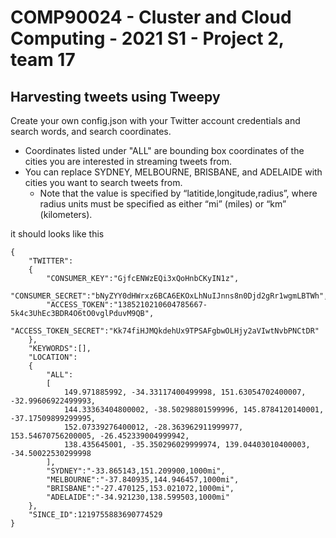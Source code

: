 # COMP90024 - Cluster and Cloud Computing - 2021 S1 - Project 2, team 17

## Harvesting tweets using Tweepy
Create your own config.json with your Twitter account credentials and search words, and search coordinates.
 - Coordinates listed under "ALL" are bounding box coordinates of the cities you are interested in streaming tweets from.
 - You can replace SYDNEY, MELBOURNE, BRISBANE, and ADELAIDE with cities you want to search tweets from.
    - Note that the value is specified by “latitide,longitude,radius”, where radius units must be specified as either “mi” (miles) or “km” (kilometers).

it should looks like this

```
{
    "TWITTER":
    {
        "CONSUMER_KEY":"GjfcENWzEQi3xQoHnbCKyIN1z",
        "CONSUMER_SECRET":"bNyZYY0dHWrxz6BCA6EKOxLhNuIJnns8n0Djd2gRr1wgmLBTWh",
        "ACCESS_TOKEN":"1385210210604785667-5k4c3UhEc3BDR4O6tO0vglPduvM9QB",
        "ACCESS_TOKEN_SECRET":"Kk74fiHJMQkdehUx9TPSAFgbwOLHjy2aVIwtNvbPNCtDR"
    },
    "KEYWORDS":[],
    "LOCATION":
    {
        "ALL":
        [
            149.971885992, -34.33117400499998, 151.63054702400007, -32.99606922499993,
            144.33363404800002, -38.50298801599996, 145.8784120140001, -37.17509899299995,
            152.07339276400012, -28.363962911999977, 153.54670756200005, -26.452339004999942,
            138.435645001, -35.350296029999974, 139.04403010400003, -34.50022530299998
        ],
        "SYDNEY":"-33.865143,151.209900,1000mi",
        "MELBOURNE":"-37.840935,144.946457,1000mi",
        "BRISBANE":"-27.470125,153.021072,1000mi",
        "ADELAIDE":"-34.921230,138.599503,1000mi"
    },
    "SINCE_ID":1219755883690774529
}
```
